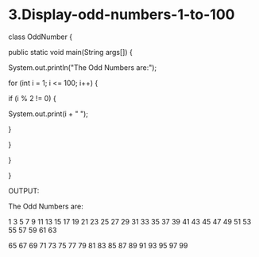 # 3.Display-odd-numbers-1-to-100
class OddNumber {

public static void main(String args[]) {

System.out.println("The Odd Numbers are:");

for (int i = 1; i <= 100; i++) {

if (i % 2 != 0) {

System.out.print(i + " ");

}

}

}

}

OUTPUT:

The Odd Numbers are:

1 3 5 7 9 11 13 15 17 19 21 23 25 27 29 31 33 35 37 39 41 43 45 47 49 51 53 55 57 59 61 63

65 67 69 71 73 75 77 79 81 83 85 87 89 91 93 95 97 99
